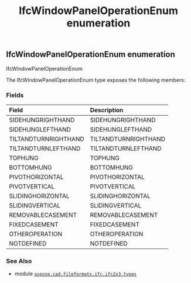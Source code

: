 ﻿---
title: IfcWindowPanelOperationEnum enumeration
second_title: Aspose.CAD for Python via .NET API References
description: 
type: docs
weight: 3230
url: /python-net/aspose.cad.fileformats.ifc.ifc2x3.types/ifcwindowpaneloperationenum/
is_root: false
---

## IfcWindowPanelOperationEnum enumeration

IfcWindowPanelOperationEnum



The IfcWindowPanelOperationEnum type exposes the following members:

### Fields
| Field | Description |
| :- | :- |
| SIDEHUNGRIGHTHAND | SIDEHUNGRIGHTHAND |
| SIDEHUNGLEFTHAND | SIDEHUNGLEFTHAND |
| TILTANDTURNRIGHTHAND | TILTANDTURNRIGHTHAND |
| TILTANDTURNLEFTHAND | TILTANDTURNLEFTHAND |
| TOPHUNG | TOPHUNG |
| BOTTOMHUNG | BOTTOMHUNG |
| PIVOTHORIZONTAL | PIVOTHORIZONTAL |
| PIVOTVERTICAL | PIVOTVERTICAL |
| SLIDINGHORIZONTAL | SLIDINGHORIZONTAL |
| SLIDINGVERTICAL | SLIDINGVERTICAL |
| REMOVABLECASEMENT | REMOVABLECASEMENT |
| FIXEDCASEMENT | FIXEDCASEMENT |
| OTHEROPERATION | OTHEROPERATION |
| NOTDEFINED | NOTDEFINED |



### See Also
* module [`aspose.cad.fileformats.ifc.ifc2x3.types`](..)
